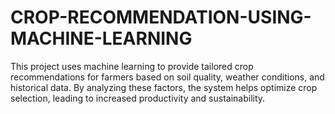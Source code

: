 # CROP-RECOMMENDATION-USING-MACHINE-LEARNING
This project uses machine learning to provide tailored crop recommendations for farmers based on soil quality, weather conditions, and historical data. By analyzing these factors, the system helps optimize crop selection, leading to increased productivity and sustainability.
